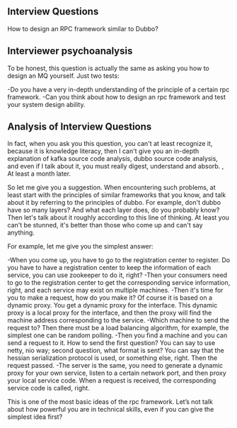 ## Interview Questions

How to design an RPC framework similar to Dubbo?

## Interviewer psychoanalysis

To be honest, this question is actually the same as asking you how to design an MQ yourself. Just two tests:

-Do you have a very in-depth understanding of the principle of a certain rpc framework.
-Can you think about how to design an rpc framework and test your system design ability.

## Analysis of Interview Questions

In fact, when you ask you this question, you can't at least recognize it, because it is knowledge literacy, then I can't give you an in-depth explanation of kafka source code analysis, dubbo source code analysis, and even if I talk about it, you must really digest, understand and absorb. , At least a month later.

So let me give you a suggestion. When encountering such problems, at least start with the principles of similar frameworks that you know, and talk about it by referring to the principles of dubbo. For example, don't dubbo have so many layers? And what each layer does, do you probably know? Then let's talk about it roughly according to this line of thinking. At least you can't be stunned, it's better than those who come up and can't say anything.

For example, let me give you the simplest answer:

-When you come up, you have to go to the registration center to register. Do you have to have a registration center to keep the information of each service, you can use zookeeper to do it, right?
-Then your consumers need to go to the registration center to get the corresponding service information, right, and each service may exist on multiple machines.
-Then it's time for you to make a request, how do you make it? Of course it is based on a dynamic proxy. You get a dynamic proxy for the interface. This dynamic proxy is a local proxy for the interface, and then the proxy will find the machine address corresponding to the service.
-Which machine to send the request to? Then there must be a load balancing algorithm, for example, the simplest one can be random polling.
-Then you find a machine and you can send a request to it. How to send the first question? You can say to use netty, nio way; second question, what format is sent? You can say that the hessian serialization protocol is used, or something else, right. Then the request passed.
-The server is the same, you need to generate a dynamic proxy for your own service, listen to a certain network port, and then proxy your local service code. When a request is received, the corresponding service code is called, right.

This is one of the most basic ideas of the rpc framework. Let’s not talk about how powerful you are in technical skills, even if you can give the simplest idea first?